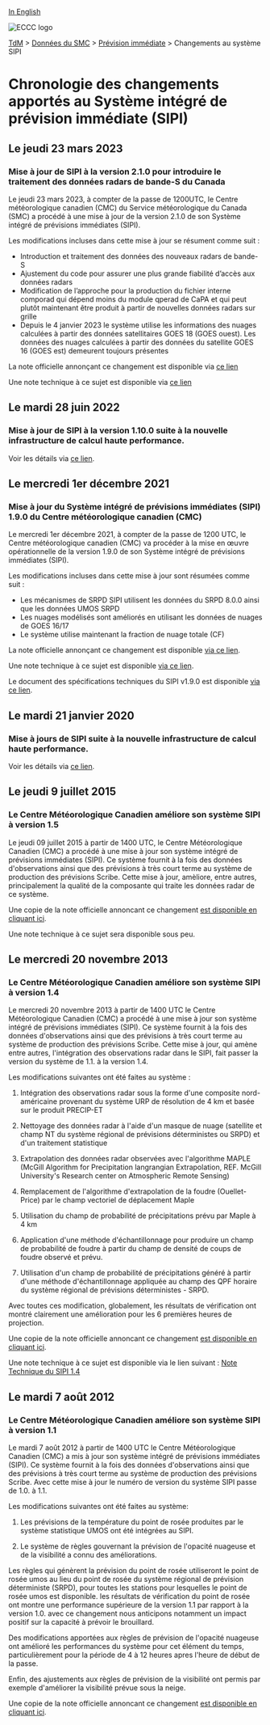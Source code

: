 [In English](changelog_nowcasting_en.md)

![ECCC logo](../../img_eccc-logo.png)

[TdM](../../readme_fr.md) > [Données du SMC](../readme_fr.md) > [Prévision immédiate](readme_nowcasting_fr.md) > Changements au système SIPI

# Chronologie des changements apportés au Système intégré de prévision immédiate (SIPI)

## Le jeudi 23 mars 2023

### Mise à jour de SIPI à la version 2.1.0 pour introduire le traitement des données radars de bande-S du Canada

Le jeudi 23 mars 2023, à compter de la passe de 1200UTC, le Centre météorologique canadien (CMC) du Service météorologique du Canada (SMC) a procédé à une mise à jour de la version 2.1.0 de son Système intégré de prévisions immédiates (SIPI).

Les modifications incluses dans cette mise à jour se résument comme suit :

* Introduction et traitement des données des nouveaux radars de bande-S
* Ajustement du code pour assurer une plus grande fiabilité d’accès aux données radars
* Modification de l’approche pour la production du fichier interne  comporad  qui dépend moins du module qperad de CaPA et qui peut plutôt maintenant être produit à partir de nouvelles données radars sur grille
* Depuis le 4 janvier 2023 le système utilise les informations des nuages calculées à partir des données satellitaires GOES 18 (GOES ouest). Les données des nuages calculées à partir des données du satellite GOES 16 (GOES est) demeurent toujours présentes

La note officielle annonçant ce changement est disponible via [ce lien](https://dd.meteo.gc.ca/doc/genots/2023/03/23/NOCN03_CWAO_231325___11843)

Une note technique à ce sujet est disponible via [ce lien](https://collaboration.cmc.ec.gc.ca/cmc/cmoi/product_guide/docs/tech_notes/technote_rdps-incs-210_f.pdf)

## Le mardi 28 juin 2022

### Mise à jour de SIPI à la version 1.10.0 suite à la nouvelle infrastructure de calcul haute performance. 

Voir les détails via [ce lien](../changelog_multisystems_fr.md).

## Le mercredi 1er décembre 2021

### Mise à jour du Système intégré de prévisions immédiates (SIPI) 1.9.0 du Centre météorologique canadien (CMC)

Le mercredi 1er décembre 2021, à compter de la passe de 1200 UTC, le Centre météorologique canadien (CMC) va procéder à la mise en œuvre opérationnelle de la version 1.9.0 de son Système intégré de prévisions immédiates (SIPI).

Les modifications incluses dans cette mise à jour sont résumées comme suit :

* Les mécanismes de SRPD SIPI utilisent les données du SRPD 8.0.0 ainsi que les données UMOS SRPD
* Les nuages modélisés sont améliorés  en utilisant les données de nuages de GOES 16/17
* Le système utilise maintenant la fraction de nuage totale (CF)

La note officielle annonçant ce changement est disponible [via ce lien](http://dd.meteo.gc.ca/doc/genots/2021/11/26/NOCN03_CWAO_262118___50159).

Une note technique à ce sujet est disponible [via ce lien](https://collaboration.cmc.ec.gc.ca/cmc/cmoi/product_guide/docs/tech_notes/technote_rdps-incs-190_f.pdf).

Le document des spécifications techniques du SIPI v1.9.0 est disponible [via ce lien](https://collaboration.cmc.ec.gc.ca/cmc/cmoi/product_guide/docs/tech_specifications/tech_specifications_RDPS-INCS_1.9.0_f.pdf).

## Le mardi 21 janvier 2020

### Mise à jours de SIPI suite à la nouvelle infrastructure de calcul haute performance. 

Voir les détails via [ce lien](../changelog_multisystems_fr.md).

## Le jeudi 9 juillet 2015

### Le Centre Météorologique Canadien améliore son système SIPI à version 1.5

Le jeudi 09 juillet 2015 à partir de 1400 UTC, le Centre Météorologique Canadien (CMC) a procédé à une mise à jour son système intégré de prévisions immédiates (SIPI). Ce système fournit à la fois des données d'observations ainsi que des prévisions à très court terme au système de production des prévisions Scribe. Cette mise à jour, amèliore, entre autres, principalement la qualité de la composante qui traite les données radar de ce système.

Une copie de la note officielle annoncant ce changement [est disponible en cliquant ici](http://dd.weather.gc.ca/doc/genots/2015/07/08/NOCN03_CWAO_081635___00168).

Une note technique à ce sujet sera disponible sous peu.

## Le mercredi 20 novembre 2013

### Le Centre Météorologique Canadien améliore son système SIPI à version 1.4

Le mercredi 20 novembre 2013 à partir de 1400 UTC le Centre Météorologique Canadien (CMC) a procédé à une mise à jour son système intégré de prévisions immédiates (SIPI). Ce système fournit à la fois des données d'observations ainsi que des prévisions à très court terme au système de production des prévisions Scribe. Cette mise à jour, qui amène entre autres, l'intégration des observations radar dans le SIPI, fait passer la version du système de 1.1. à la version 1.4.

Les modifications suivantes ont été faites au système :

1) Intégration des observations radar sous la forme d'une composite nord-américaine provenant du système URP de résolution de 4 km et basée sur le produit PRECIP-ET

2) Nettoyage des données radar à l'aide d'un masque de nuage (satellite et champ NT du système régional de prévisions déterministes ou SRPD) et d'un traitement statistique

3) Extrapolation des données radar observées avec l'algorithme MAPLE (McGill Algorithm for Precipitation langrangian Extrapolation, REF. McGill University's Research center on Atmospheric Remote Sensing)

4) Remplacement de l'algorithme d'extrapolation de la foudre (Ouellet-Price) par le champ vectoriel de déplacement Maple

5) Utilisation du champ de probabilité de précipitations prévu par Maple à 4 km

6) Application d'une méthode d'échantillonnage pour produire un champ de probabilité de foudre à partir du champ de densité de coups de foudre observé et prévu.

7) Utilisation d'un champ de probabilité de précipitations généré à partir d'une méthode d'échantillonnage appliquée au champ des QPF horaire  du système régional de prévisions déterministes - SRPD.

Avec toutes ces modification, globalement, les résultats de vérification ont montré clairement une amélioration pour les 6 premières heures de projection.

Une copie de la note officielle annoncant ce changement [est disponible en cliquant ici](http://dd.weather.gc.ca/doc/genots/2013/11/15/NOCN03_CWAO_151902___00907).

Une note technique à ce sujet est disponible via le lien suivant : [Note Technique du SIPI 1.4](https://collaboration.cmc.ec.gc.ca/cmc/cmoi/product_guide/docs/lib/technote_sipi_20140502_f.pdf)

## Le mardi 7 août 2012

### Le Centre Météorologique Canadien améliore son système SIPI à version 1.1

Le mardi 7 août 2012 à partir de 1400 UTC le Centre Météorologique Canadien (CMC) a mis à jour son système intégré de prévisions immédiates (SIPI). Ce système fournit à la fois des données d'observations ainsi que des prévisions à très court terme au système de production des prévisions Scribe. Avec cette mise à jour le numéro de version du système SIPI passe de 1.0. à 1.1.

Les modifications suivantes ont été faites au système:

1) Les prévisions de la température du point de rosée produites par le système statistique UMOS ont été intégrées au SIPI.

2) Le système de règles gouvernant la prévision de l'opacité nuageuse et de la visibilité a connu des améliorations.

Les règles qui génèrent la prévision du point de rosée utiliseront le point de rosée umos au lieu du point de rosée du système régional de prévision déterministe (SRPD), pour toutes les stations pour lesquelles le point de rosée umos est disponible. les résultats de vérification du point de rosée ont montre une performance supérieure de la version 1.1 par rapport à la version 1.0. avec ce changement nous anticipons notamment un impact positif sur la capacité à prévoir le brouillard.

Des modifications apportées aux règles de prévision de l'opacité nuageuse ont amélioré les performances du système pour cet élément du temps, particulièrement pour la période de 4 à 12 heures apres l'heure de début de la passe.

Enfin, des ajustements aux règles de prévision de la visibilité ont permis par exemple d'améliorer la visibilité prévue sous la neige.

Une copie de la note officielle annoncant ce changement [est disponible en cliquant ici](http://dd.weather.gc.ca/doc/genots/2012/07/31/NOCN03_CWAO_312128___01022).


